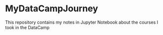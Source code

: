 # MyDataCampJourney
This repository contains my notes in Jupyter Notebook about the courses I took in the DataCamp
